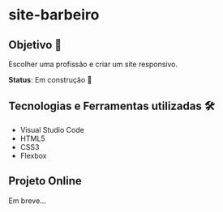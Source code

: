 # site-barbeiro

## Objetivo 🎯
Escolher uma profissão e criar um site responsivo.


**Status**: Em construção 🚧
## Tecnologias e Ferramentas utilizadas 🛠️
- Visual Studio Code
- HTML5
- CSS3
- Flexbox

## Projeto Online
Em breve...
